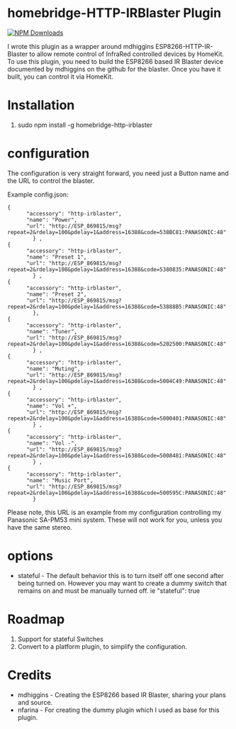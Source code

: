 # homebridge-HTTP-IRBlaster Plugin

[![NPM Downloads](https://img.shields.io/npm/dm/homebridge-http-irblaster.svg?style=flat)](https://npmjs.org/package/homebridge-http-irblaster)

I wrote this plugin as a wrapper around mdhiggins ESP8266-HTTP-IR-Blaster to allow remote control of InfraRed controlled devices by HomeKit. To use this plugin, you need to build the ESP8266 based IR Blaster device documented by mdhiggins on the github for the blaster. Once you have it built, you can control it via HomeKit.

# Installation

1. sudo npm install -g homebridge-http-irblaster

# configuration

The configuration is very straight forward, you need just a Button name and the URL to control the blaster.  

Example config.json:

```
{
      "accessory": "http-irblaster",
      "name": "Power",
      "url": "http://ESP_869815/msg?repeat=2&rdelay=100&pdelay=1&address=16388&code=538BC81:PANASONIC:48"
        } ,
{
      "accessory": "http-irblaster",
      "name": "Preset 1",
      "url": "http://ESP_869815/msg?repeat=2&rdelay=100&pdelay=1&address=16388&code=5380835:PANASONIC:48"
        } ,
{
      "accessory": "http-irblaster",
      "name": "Preset 2",
      "url": "http://ESP_869815/msg?repeat=2&rdelay=100&pdelay=1&address=16388&code=53888B5:PANASONIC:48"
        },
{
      "accessory": "http-irblaster",
      "name": "Tuner",
      "url": "http://ESP_869815/msg?repeat=2&rdelay=100&pdelay=1&address=16388&code=5202500:PANASONIC:48"
        } ,
{
      "accessory": "http-irblaster",
      "name": "Muting",
      "url": "http://ESP_869815/msg?repeat=2&rdelay=100&pdelay=1&address=16388&code=5004C49:PANASONIC:48"
        } ,
{
      "accessory": "http-irblaster",
      "name": "Vol +",
      "url": "http://ESP_869815/msg?repeat=2&rdelay=100&pdelay=1&address=16388&code=5000401:PANASONIC:48"
        } ,
{
      "accessory": "http-irblaster",
      "name": "Vol -",
      "url": "http://ESP_869815/msg?repeat=2&rdelay=100&pdelay=1&address=16388&code=5008481:PANASONIC:48"
        } ,
{
      "accessory": "http-irblaster",
      "name": "Music Port",
      "url": "http://ESP_869815/msg?repeat=2&rdelay=100&pdelay=1&address=16388&code=500595C:PANASONIC:48"
        }
```

Please note, this URL is an example from my configuration controlling my Panasonic SA-PM53 mini system.  These will not work for you, unless you have the same stereo.

# options

* stateful - The default behavior this is to turn itself off one second after being turned on. However you may want to create a dummy switch that remains on and must be manually turned off.  ie "stateful": true

# Roadmap

1. Support for stateful Switches
2. Convert to a platform plugin, to simplify the configuration.

# Credits

* mdhiggins - Creating the ESP8266 based IR Blaster, sharing your plans and source.
* nfarina - For creating the dummy plugin which I used as base for this plugin.

